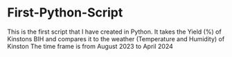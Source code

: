 # First-Python-Script
This is the first script that I have created in Python. 
It takes the Yield (%) of Kinstons BIH and compares it to the weather (Temperature and Humidity) of Kinston
The time frame is from August 2023 to April 2024
